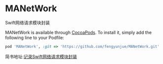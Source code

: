 # MANetWork
Swift网络请求模块封装

MANetWork is available through [CocoaPods](https://cocoapods.org). To install
it, simply add the following line to your Podfile:

```ruby
pod 'MANetWork', :git => 'https://github.com/fengyunjue/MANetWork.git'
```

简书地址:[记录Swift网络请求模块封装](https://www.jianshu.com/p/11733bb366e2)
